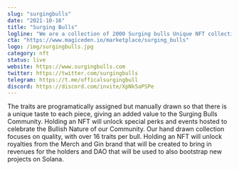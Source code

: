 ```yaml
---
slug: "surgingbulls"
date: "2021-10-16"
title: "Surging Bulls"
logline: "We are a collection of 2000 Surging bulls Unique NFT collectibles that will be surging on the Solana Blockchain."
cta: "https://www.magiceden.io/marketplace/surging_bulls"
logo: /img/surgingbulls.jpg
category: nft
status: live
website: https://www.surgingbulls.com
twitter: https://twitter.com/surgingbulls
telegram: https://t.me/officalsurgingbull
discord: https://discord.com/invite/XpNk5aPSPe
---
```


The traits are programatically assigned but manually drawn so that there is a unique taste to each piece, giving an added value to the Surging Bulls Community.
Holding an NFT will unlock special perks and events hosted to celebrate the Bullish Nature of our Community. Our hand drawn collection focuses on quality, with over 16 traits per bull. Holding an NFT will unlock royalties from the Merch and Gin brand that will be created to bring in revenues for the holders and DAO that will be used to also bootstrap new projects on Solana.
